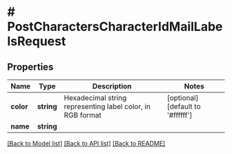 # # PostCharactersCharacterIdMailLabelsRequest

## Properties

Name | Type | Description | Notes
------------ | ------------- | ------------- | -------------
**color** | **string** | Hexadecimal string representing label color, in RGB format | [optional] [default to '#ffffff']
**name** | **string** |  |

[[Back to Model list]](../../README.md#models) [[Back to API list]](../../README.md#endpoints) [[Back to README]](../../README.md)
